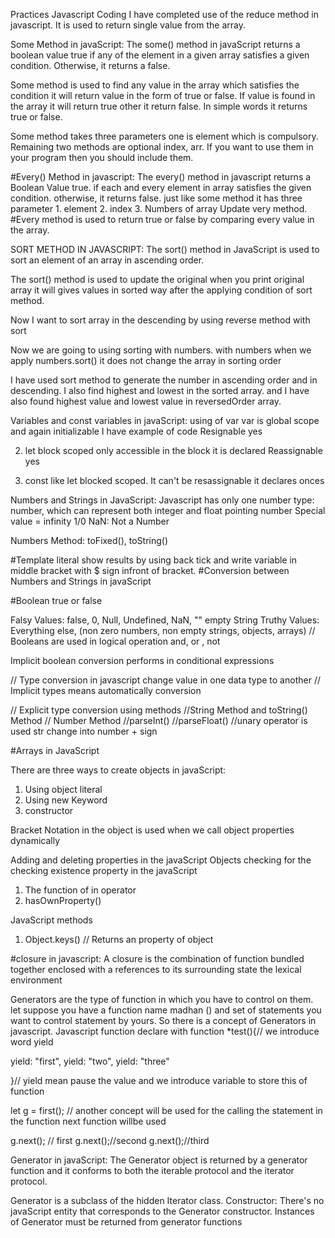 Practices Javascript Coding 
I have completed use of the reduce method in javascript. It is used to return single value from the array.

Some Method in javaScript:
The some() method in javaScript returns a boolean value true if any of the element in a given array satisfies a given condition. Otherwise, it returns a false.

Some method is used to find any value in the array which satisfies the condition it will return value in the form of true or false. If value is found in the array it will return true other it return false. In simple words it returns true or false.

Some method takes three parameters one is element which is compulsory. Remaining two methods are optional index, arr. If you want to use them in your program then you should include them.

#Every() Method in javascript:
The every() method  in javascript returns a Boolean Value true. if each and every element in array satisfies the given condition. otherwise, it returns false.
just like some method it has three parameter 1. element 2. index 3. Numbers of array
Update very method.
#Every method is used to return true or false by comparing every value in the array.

SORT METHOD IN JAVASCRIPT:
The sort() method in JavaScript is used to sort an element of an array in ascending order.

The sort() method is used to update the original when you print original array it will gives values in sorted way after the applying condition of sort method.

Now I want to sort array in the descending by using reverse method with sort

Now we are going to using sorting with numbers. with numbers when we apply numbers.sort() it does not change the array in sorting order 

I have used sort method to generate the number in ascending order and in descending.  I also find highest and lowest in the sorted array. and I have also found highest value and lowest value in reversedOrder array.



Variables and const variables in javaScript:
using of var var is global scope and again initializable 
I have example of code
Resignable yes

2. let block scoped only accessible in the block it is declared
Reassignable yes

3. const like let blocked scoped. It can't be resassignable
it declares onces


Numbers and Strings in JavaScript:
Javascript has only one number type: number, which can represent both integer and float pointing number
Special  value = infinity 1/0
NaN: Not a Number

Numbers Method: toFixed(), toString()

#Template literal show results by using back tick and write variable in middle bracket with $ sign infront of bracket.
#Conversion between Numbers and Strings in javaScript


#Boolean true or false

Falsy Values: false, 0, Null, Undefined, NaN, "" empty String
Truthy Values: Everything else, (non zero numbers, non empty strings, objects, arrays)
// Booleans are used in logical operation and, or , not


Implicit boolean conversion
performs in conditional expressions

// Type conversion in javascript
change value in one data type to another
// Implicit types means automatically conversion

// Explicit type conversion using methods
//String Method and toString() Method
// Number Method
//parseInt()
//parseFloat()
//unary operator is used str change into number + sign


#Arrays in JavaScript


There are three ways to create objects in javaScript:

1. Using object literal
2. Using new Keyword
3. constructor

Bracket Notation in the object is used when we call object properties dynamically

Adding and deleting properties in the javaScript Objects
checking for the checking existence property in the javaScript

1. The function of in operator
2. hasOwnProperty() 

JavaScript methods
1. Object.keys() // Returns an property of object

#closure in javascript:
A closure is the combination of function bundled together enclosed with a references to its surrounding state the lexical environment

Generators are the type of function in which you have to control on them. let suppose you have a function name madhan () and  set of statements you want to control statement by yours. So there is a concept of Generators in javascript. Javascript function declare with function *test(){// we introduce word yield 

yield: "first",
yield: "two",
yield: "three"

}// yield mean pause the value and we introduce variable to store this of function 

let g = first();
// another concept will be used for the calling the statement in the function next function willbe used

g.next(); // first
g.next();//second
g.next();//third


Generator in javaScript:
The Generator object is returned by a generator function and it conforms to both the iterable protocol and the iterator protocol.

Generator is a subclass of the hidden Iterator class.
Constructor:
There's no javaScript entity that corresponds to the Generator constructor. Instances of Generator must be returned from generator functions


